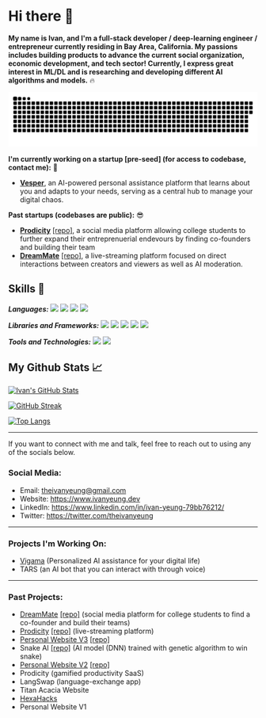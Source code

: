 # Hi there 👋
**My name is Ivan, and I'm a full-stack developer / deep-learning engineer / entrepreneur currently residing in Bay Area, California. My passions includes building products to advance the current social organization, economic development, and tech sector! Currently, I express great interest in ML/DL and is researching and developing different AI algorithms and models.** 🔥

<p>
<!--   <p align="center"> 
    Visitor Count<br>
    <img src="https://profile-counter.glitch.me/theivanyeung/count.svg" />
  </p> -->
  
  <a href=#><img src="contributions.svg"></a>
</p>

**I'm currently working on a startup [pre-seed] (for access to codebase, contact me):** 🚀
 - [**Vesper**](https://www.vigama.tech/), an AI-powered personal assistance platform that learns about you and adapts to your needs, serving as a central hub to manage your digital chaos.

**Past startups (codebases are public):** 😎
 - [**Prodicity**](https://prodicity.vercel.app/) [[repo]](https://github.com/theivanyeung/Prodicity), a social media platform allowing college students to further expand their entreprenuerial endevours by finding co-founders and building their team
 - [**DreamMate**](https://www.dreammate.io/) [[repo]](https://github.com/theivanyeung/DreamMate), a live-streaming platform focused on direct interactions between creators and viewers as well as AI moderation. 

## Skills 🔧

***Languages:***
![](https://img.shields.io/badge/JavaScript-informational?style=flat&logo=javascript&logoColor=white&color=2a2a2a)
![](https://img.shields.io/badge/Python-informational?style=flat&logo=python&logoColor=white&color=2a2a2a)
![](https://img.shields.io/badge/C/C++-informational?style=flat&logo=c%2B%2B&color=2a2a2a)
![](https://img.shields.io/badge/TypeScript-informational?style=flat&logo=typescript&logoColor=white&color=2a2a2a)

***Libraries and Frameworks:***
![](https://img.shields.io/badge/Next.js-informational?style=flat&color=f5dcc4&textColor=2a2a2a)
![](https://img.shields.io/badge/Firebase-informational?style=flat&logo=firebase&logoColor=black&color=f5dcc4&textColor=2a2a2a)
![](https://img.shields.io/badge/React.js-informational?style=flat&logo=react&logoColor=2a2a2a&color=f5dcc4&textColor=2a2a2a)
![](https://img.shields.io/badge/PyTorch-informational?style=flat&logo=pytorch&logoColor=black&color=f5dcc4&textColor=2a2a2a)
![](https://img.shields.io/badge/Node.js-informational?style=flat&color=f5dcc4&textColor=2a2a2a)

***Tools and Technologies:***
![](https://img.shields.io/badge/Git-informational?style=flat&logo=git&logoColor=2a2a2a&color=white&textColor=2a2a2a)
![](https://img.shields.io/badge/GitHub-informational?style=flat&logo=github&logoColor=2a2a2a&color=white&textColor=2a2a2a)

## My Github Stats 📈

[![Ivan's GitHub Stats](https://github-readme-stats.vercel.app/api?username=theivanyeung&show_icons=true&bg_color=2a2a2a&titleColor=fff&text_color=fff&icon_color=f5dcc4&theme=dark)](https://github.com/theivanyeung/theivanyeung)

[![GitHub Streak](https://github-readme-streak-stats.herokuapp.com?user=theivanyeung&theme=react&hide_border=true&border_radius=5)](https://git.io/streak-stats)

<!-- [![Ivan's Wakatime stats](https://github-readme-stats.vercel.app/api/wakatime?username=IvanY&langs_count=4&theme=react&hide_border=true&border_radius=5&layout=default&custom_title=Weekly%20Wakatime%20Stats)](https://github.com/anuraghazra/github-readme-stats) -->
 
[![Top Langs](https://github-readme-stats.vercel.app/api/top-langs/?username=theivanyeung&layout=compact&langs_count=6&theme=react&hide_border=true&hide=Hack)](https://github.com/anuraghazra/github-readme-stats)

<!-- [![Ivan's Top Languages Stats](https://github-readme-stats.vercel.app/api/top-langs/?username=theivanyeung&show_icons=true&bg_color=2a2a2a&titleColor=fff&text_color=fff&icon_color=f5dcc4&theme=dark&hide=scss,css&count_private=true&langs_count=4&layout=default)](https://github.com/theivanyeung/theivanyeung) -->

---

If you want to connect with me and talk, feel free to reach out to using any of the socials below.

### Social Media:

 - Email: theivanyeung@gmail.com
 - Website: https://www.ivanyeung.dev
 - LinkedIn: https://www.linkedin.com/in/ivan-yeung-79bb76212/
 - Twitter: https://twitter.com/theivanyeung

---

### Projects I'm Working On:
 - [Vigama](https://www.vigama.tech/) (Personalized AI assistance for your digital life)
 - TARS (an AI bot that you can interact with through voice)

---

### Past Projects:
 - [DreamMate](https://www.dreammate.io/) [[repo]](https://github.com/theivanyeung/Prodicity) (social media platform for college students to find a co-founder and build their teams)
 - [Prodicity](https://prodicity.vercel.app/) [[repo]](https://github.com/theivanyeung/DreamMate) (live-streaming platform)
 - [Personal Website V3](https://www.ivanyeung.dev) [[repo]](https://github.com/theivanyeung/personal-website-v3)
 - Snake AI [[repo]](https://github.com/theivanyeung/snake-ai) (AI model (DNN) trained with genetic algorithm to win snake)
 - [Personal Website V2](https://v2.ivanyeung.dev) [[repo]](https://github.com/theivanyeung/personal-website-v2)
 - Prodicity (gamified productivity SaaS)
 - LangSwap (language-exchange app)
 - Titan Acacia Website
 - [HexaHacks](https://hexahacks.com/)
 - Personal Website V1
